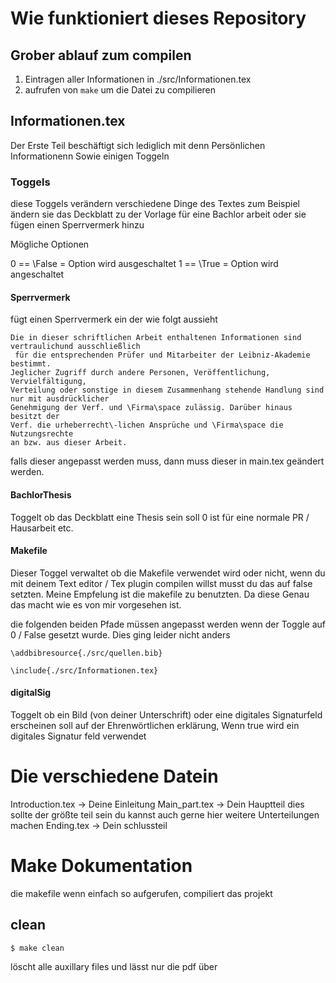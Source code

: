 # Wie funktioniert dieses Repository 


## Grober ablauf zum compilen 

1. Eintragen aller Informationen in ./src/Informationen.tex
2. aufrufen von `make` um die Datei zu compilieren 



## Informationen.tex

Der Erste Teil beschäftigt sich lediglich mit denn Persönlichen Informationenn
Sowie einigen Toggeln 


### Toggels 
diese Toggels verändern verschiedene Dinge des Textes zum Beispiel ändern sie das Deckblatt zu der Vorlage für eine Bachlor arbeit oder sie fügen einen Sperrvermerk hinzu 

Mögliche Optionen 

0 == \False = Option wird ausgeschaltet 
1 == \True  = Option wird angeschaltet 

#### Sperrvermerk

fügt einen Sperrvermerk ein der wie folgt aussieht 

```
Die in dieser schriftlichen Arbeit enthaltenen Informationen sind vertraulichund ausschließlich
 für die entsprechenden Prüfer und Mitarbeiter der Leibniz-Akademie bestimmt.
Jeglicher Zugriff durch andere Personen, Veröffentlichung, Vervielfältigung,
Verteilung oder sonstige in diesem Zusammenhang stehende Handlung sind nur mit ausdrücklicher
Genehmigung der Verf. und \Firma\space zulässig. Darüber hinaus besitzt der
Verf. die urheberrecht\-lichen Ansprüche und \Firma\space die Nutzungsrechte
an bzw. aus dieser Arbeit.
```

falls dieser angepasst werden muss, dann muss dieser in main.tex geändert werden. 

#### BachlorThesis

Toggelt ob das Deckblatt eine Thesis sein soll 
0 ist für eine normale PR / Hausarbeit etc. 


#### Makefile 
Dieser Toggel verwaltet ob die Makefile verwendet wird oder nicht, wenn du mit deinem Text editor / Tex plugin compilen willst musst du das auf false setzten. 
Meine Empfelung ist die makefile zu benutzten. Da diese Genau das macht wie es von mir vorgesehen ist. 


die folgenden beiden Pfade müssen angepasst werden wenn der Toggle auf 0 / False gesetzt wurde. Dies ging leider nicht anders 
```
\addbibresource{./src/quellen.bib}
```
```
\include{./src/Informationen.tex}
```
#### digitalSig

Toggelt ob ein Bild (von deiner Unterschrift) oder eine digitales Signaturfeld erscheinen soll auf der Ehrenwörtlichen erklärung, Wenn true wird ein digitales Signatur feld verwendet 

# Die verschiedene Datein 

Introduction.tex -> Deine Einleitung 
Main_part.tex    -> Dein Hauptteil dies sollte der größte teil sein du kannst auch gerne hier weitere Unterteilungen machen 
Ending.tex       -> Dein schlussteil



# Make Dokumentation 

die makefile wenn einfach so aufgerufen, compiliert das projekt

## clean 

```shell
$ make clean
```

löscht alle auxillary files und lässt nur die pdf über
